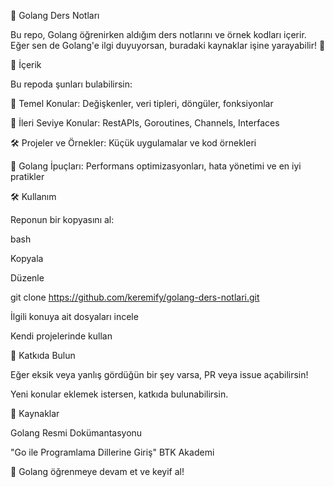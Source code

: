📘 Golang Ders Notları

Bu repo, Golang öğrenirken aldığım ders notlarını ve örnek kodları içerir. Eğer sen de Golang'e ilgi duyuyorsan, buradaki kaynaklar işine yarayabilir! 🚀


📂 İçerik

Bu repoda şunları bulabilirsin:


📖 Temel Konular: Değişkenler, veri tipleri, döngüler, fonksiyonlar

🔗 İleri Seviye Konular: RestAPIs, Goroutines, Channels, Interfaces

🛠 Projeler ve Örnekler: Küçük uygulamalar ve kod örnekleri

📌 Golang İpuçları: Performans optimizasyonları, hata yönetimi ve en iyi pratikler

🛠 Kullanım

Reponun bir kopyasını al:

bash

Kopyala

Düzenle

git clone https://github.com/keremify/golang-ders-notlari.git

İlgili konuya ait dosyaları incele

Kendi projelerinde kullan


📢 Katkıda Bulun

Eğer eksik veya yanlış gördüğün bir şey varsa, PR veya issue açabilirsin!

Yeni konular eklemek istersen, katkıda bulunabilirsin.

📌 Kaynaklar

Golang Resmi Dokümantasyonu

"Go ile Programlama Dillerine Giriş" BTK Akademi


🚀 Golang öğrenmeye devam et ve keyif al!
 
